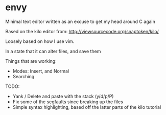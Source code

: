 # envy

Minimal text editor written as an excuse to get my head around C again

Based on the kilo editor from:
http://viewsourcecode.org/snaptoken/kilo/

Loosely based on how I use vim.

In a state that it can alter files, and save them

Things that are working:
* Modes: Insert, and Normal
* Searching

TODO:
* Yank / Delete and paste with the stack (y/d/p/P)
* Fix some of the segfaults since breaking up the files
* Simple syntax highlighting, based off the latter parts of the kilo tutorial
